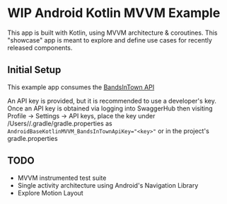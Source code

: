 # WIP Android Kotlin MVVM Example
This app is built with Kotlin, using MVVM architecture & coroutines. This "showcase" app is meant to explore and define use cases for recently released components.

## Initial Setup
This example app consumes the [BandsInTown API](https://app.swaggerhub.com/apis/Bandsintown/PublicAPI/3.0.0)

An API key is provided, but it is recommended to use a developer's key. Once an API key is obtained via logging into SwaggerHub then visiting Profile -> Settings -> API keys, place the key under /Users/<username>/.gradle/gradle.properties as `AndroidBaseKotlinMVVM_BandsInTownApiKey="<key>"` or in the project's gradle.properties

## TODO
- MVVM instrumented test suite
- Single activity architecture using Android's Navigation Library
- Explore Motion Layout
